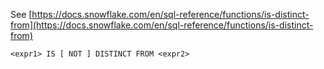 See [https://docs.snowflake.com/en/sql-reference/functions/is-distinct-from](https://docs.snowflake.com/en/sql-reference/functions/is-distinct-from)
```
<expr1> IS [ NOT ] DISTINCT FROM <expr2>
```
